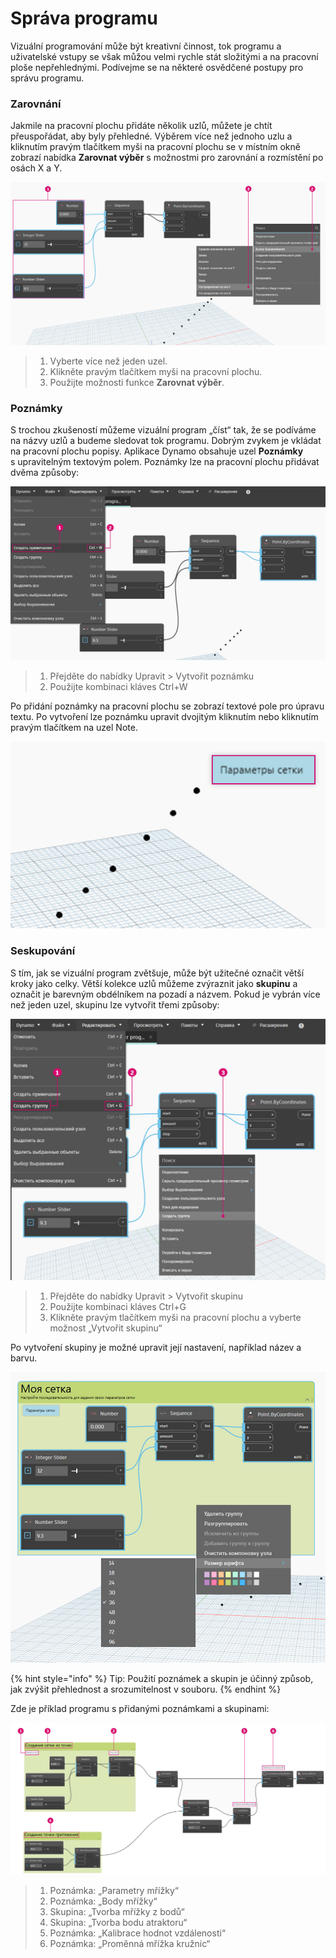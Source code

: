 # Správa programu

Vizuální programování může být kreativní činnost, tok programu a uživatelské vstupy se však můžou velmi rychle stát složitými a na pracovní ploše nepřehlednými. Podívejme se na některé osvědčené postupy pro správu programu.

### Zarovnání 

Jakmile na pracovní plochu přidáte několik uzlů, můžete je chtít přeuspořádat, aby byly přehledné. Výběrem více než jednoho uzlu a kliknutím pravým tlačítkem myši na pracovní plochu se v místním okně zobrazí nabídka **Zarovnat výběr** s možnostmi pro zarovnání a rozmístění po osách X a Y.

![](./images/4/managingyourprogram-alignment.jpg)

> 1. Vyberte více než jeden uzel.
> 2. Klikněte pravým tlačítkem myši na pracovní plochu.
> 3. Použijte možnosti funkce **Zarovnat výběr**.

### Poznámky 

S trochou zkušeností můžeme vizuální program „číst“ tak, že se podíváme na názvy uzlů a budeme sledovat tok programu. Dobrým zvykem je vkládat na pracovní plochu popisy. Aplikace Dynamo obsahuje uzel **Poznámky** s upravitelným textovým polem. Poznámky lze na pracovní plochu přidávat dvěma způsoby:

![](./images/4/managingyourprogram-notes.jpg)

> 1. Přejděte do nabídky Upravit > Vytvořit poznámku
> 2. Použijte kombinaci kláves Ctrl+W

Po přidání poznámky na pracovní plochu se zobrazí textové pole pro úpravu textu. Po vytvoření lze poznámku upravit dvojitým kliknutím nebo kliknutím pravým tlačítkem na uzel Note.

![](./images/4/managingyourprogram-notes02.jpg)

### Seskupování 

S tím, jak se vizuální program zvětšuje, může být užitečné označit větší kroky jako celky. Větší kolekce uzlů můžeme zvýraznit jako **skupinu** a označit je barevným obdélníkem na pozadí a názvem. Pokud je vybrán více než jeden uzel, skupinu lze vytvořit třemi způsoby:

![](./images/4/managingyourprogram-grouping01.jpg)

> 1. Přejděte do nabídky Upravit > Vytvořit skupinu
> 2. Použijte kombinaci kláves Ctrl+G
> 3. Klikněte pravým tlačítkem myši na pracovní plochu a vyberte možnost „Vytvořit skupinu“

Po vytvoření skupiny je možné upravit její nastavení, například název a barvu. 

![](./images/4/managingyourprogram-grouping02.jpg)

{% hint style="info" %} Tip: Použití poznámek a skupin je účinný způsob, jak zvýšit přehlednost a srozumitelnost v souboru. {% endhint %}

Zde je příklad programu s přidanými poznámkami a skupinami:

![](./images/4/managingyourprogram-grouping03.jpg)

> 1. Poznámka: „Parametry mřížky“
> 2. Poznámka: „Body mřížky“
> 3. Skupina: „Tvorba mřížky z bodů“
> 4. Skupina: „Tvorba bodu atraktoru“
> 5. Poznámka: „Kalibrace hodnot vzdálenosti“
> 6. Poznámka: „Proměnná mřížka kružnic“
